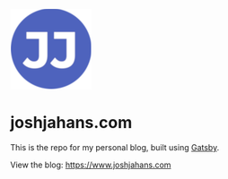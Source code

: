 ![](./content/assets/my-logo-144x144.png)
#  joshjahans.com

This is the repo for my personal blog, built using [Gatsby](https://www.gatsbyjs.org).

View the blog: https://www.joshjahans.com